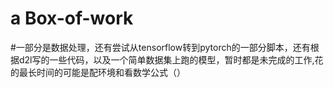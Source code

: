 # a Box-of-work

#一部分是数据处理，还有尝试从tensorflow转到pytorch的一部分脚本，还有根据d2l写的一些代码，以及一个简单数据集上跑的模型，暂时都是未完成的工作,花的最长时间的可能是配环境和看数学公式（）
